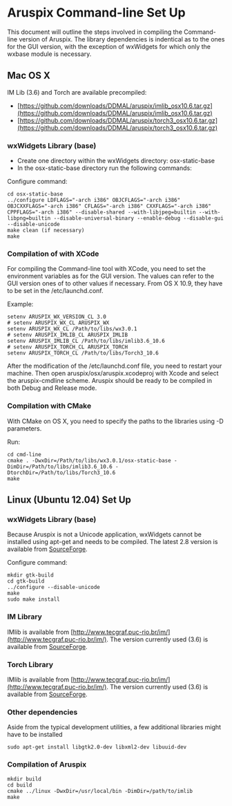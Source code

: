 # Aruspix Command-line Set Up #

This document will outline the steps involved in compiling the Command-line version of Aruspix. The library dependencies is indentical as to the ones for the GUI version, with the exception of wxWidgets for which only the wxbase module is necessary. 

## Mac OS X ##

IM Lib (3.6) and Torch are available precompiled:

* [https://github.com/downloads/DDMAL/aruspix/imlib_osx10.6.tar.gz](https://github.com/downloads/DDMAL/aruspix/imlib_osx10.6.tar.gz)
* [https://github.com/downloads/DDMAL/aruspix/torch3_osx10.6.tar.gz](https://github.com/downloads/DDMAL/aruspix/torch3_osx10.6.tar.gz)

### wxWidgets Library (base) ###
	
* Create one directory within the wxWidgets directory: osx-static-base
* In the osx-static-base directory run the following commands:

Configure command:

	cd osx-static-base
	../configure LDFLAGS="-arch i386" OBJCFLAGS="-arch i386" OBJCXXFLAGS="-arch i386" CFLAGS="-arch i386" CXXFLAGS="-arch i386" CPPFLAGS="-arch i386" --disable-shared --with-libjpeg=builtin --with-libpng=builtin --disable-universal-binary --enable-debug --disable-gui --disable-unicode
	make clean (if necessary)
	make

###  Compilation of with XCode ###

For compiling the Command-line tool with XCode, you need to set the environment variables as for the GUI version. The values can refer to the GUI version ones of to other values if necessary. From OS X 10.9, they have to be set in the /etc/launchd.conf. 

Example:

    setenv ARUSPIX_WX_VERSION_CL 3.0
    # setenv ARUSPIX_WX_CL ARUSPIX_WX
    setenv ARUSPIX_WX_CL /Path/to/libs/wx3.0.1
    # setenv ARUSPIX_IMLIB_CL ARUSPIX_IMLIB 
    setenv ARUSPIX_IMLIB_CL /Path/to/libs/imlib3.6_10.6
    # setenv ARUSPIX_TORCH_CL ARUSPIX_TORCH
    setenv ARUSPIX_TORCH_CL /Path/to/libs/Torch3_10.6 

After the modification of the /etc/launchd.conf file, you need to restart your machine. Then open aruspix/osx/aruspix.xcodeproj with Xcode and select the aruspix-cmdline scheme. Aruspix should be ready to be compiled in both Debug and Release mode.

### Compilation with CMake ###

With CMake on OS X, you need to specify the paths to the libraries using -D parameters.

Run:

    cd cmd-line
    cmake . -DwxDir=/Path/to/libs/wx3.0.1/osx-static-base -DimDir=/Path/to/libs/imlib3.6_10.6 -DtorchDir=/Path/to/libs/Torch3_10.6
    make

## Linux (Ubuntu 12.04) Set Up ##

### wxWidgets Library (base) ###

Because Aruspix is not a Unicode application, wxWidgets cannot be installed using apt-get and needs to be compiled. The latest 2.8 version is available from [SourceForge](http://sourceforge.net/projects/wxwindows/files/2.8.12/wxGTK-2.8.12.tar.gz/download). 	

Configure command:

	mkdir gtk-build
	cd gtk-build
	../configure --disable-unicode
	make
	sudo make install

### IM Library ###

IMlib is available from [http://www.tecgraf.puc-rio.br/im/](http://www.tecgraf.puc-rio.br/im/). The version currently used (3.6) is available from [SourceForge](http://downloads.sourceforge.net/project/imtoolkit/3.6.3/Docs%20and%20Sources/im-3.6.3_Sources.tar.gz).


### Torch Library ###

IMlib is available from [http://www.tecgraf.puc-rio.br/im/](http://www.tecgraf.puc-rio.br/im/). The version currently used (3.6) is available from [SourceForge](http://downloads.sourceforge.net/project/imtoolkit/3.6.3/Docs%20and%20Sources/im-3.6.3_Sources.tar.gz).


### Other dependencies ###

Aside from the typical development utilities, a few additional libraries might have to be installed

	sudo apt-get install libgtk2.0-dev libxml2-dev libuuid-dev

### Compilation of Aruspix ###

	mkdir build
	cd build
	cmake ../linux -DwxDir=/usr/local/bin -DimDir=/path/to/imlib
	make

